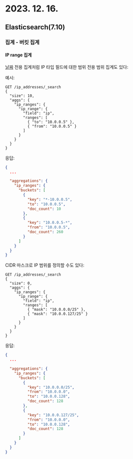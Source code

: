 # 2023. 12. 16.

## Elasticsearch(7.10)

### 집계 - 버킷 집계

#### IP range 집계

[날짜][date-aggregation] 전용 집계처럼 IP 타입 필드에 대한 범위 전용 범위 집계도 있다:

예시:

```http
GET /ip_addresses/_search
{
  "size": 10,
  "aggs": {
    "ip_ranges": {
      "ip_range": {
        "field": "ip",
        "ranges": [
          { "to": "10.0.0.5" },
          { "from": "10.0.0.5" }
        ]
      }
    }
  }
}
```

응답:

```json
{
  ...

  "aggregations": {
    "ip_ranges": {
      "buckets": [
        {
          "key": "*-10.0.0.5",
          "to": "10.0.0.5",
          "doc_count": 10
        },
        {
          "key": "10.0.0.5-*",
          "from": "10.0.0.5",
          "doc_count": 260
        }
      ]
    }
  }
}
```

CIDR 마스크로 IP 범위를 정의할 수도 있다:

```http
GET /ip_addresses/_search
{
  "size": 0,
  "aggs": {
    "ip_ranges": {
      "ip_range": {
        "field": "ip",
        "ranges": [
          { "mask": "10.0.0.0/25" },
          { "mask": "10.0.0.127/25" }
        ]
      }
    }
  }
}
```

응답:

```json
{
  ...

  "aggregations": {
    "ip_ranges": {
      "buckets": [
        {
          "key": "10.0.0.0/25",
          "from": "10.0.0.0",
          "to": "10.0.0.128",
          "doc_count": 128
        },
        {
          "key": "10.0.0.127/25",
          "from": "10.0.0.0",
          "to": "10.0.0.128",
          "doc_count": 128
        }
      ]
    }
  }
}
```



[date-aggregation]: https://www.elastic.co/guide/en/elasticsearch/reference/7.10/search-aggregations-bucket-daterange-aggregation.html